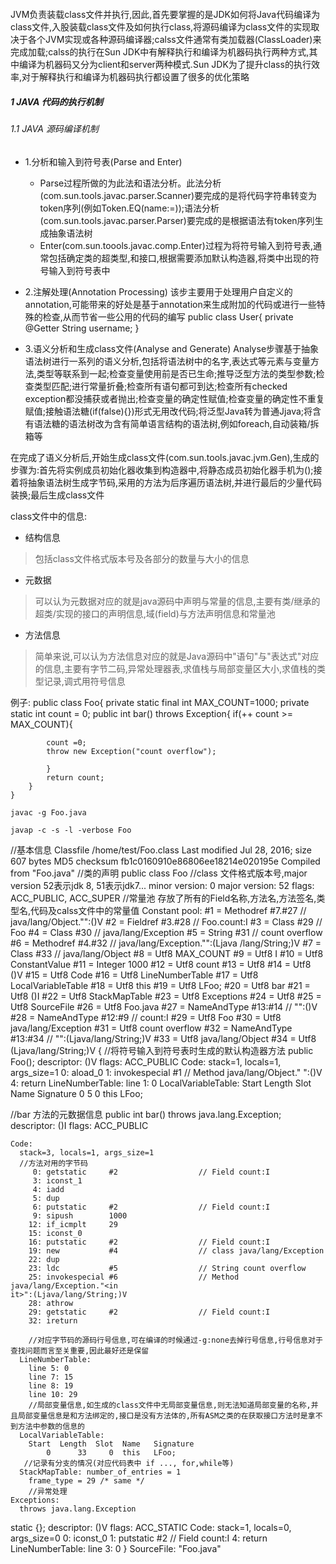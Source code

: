 ![]()

JVM负责装载class文件并执行,因此,首先要掌握的是JDK如何将Java代码编译为class文件,入股装载class文件及如何执行class,将源码编译为class文件的实现取决于各个JVM实现或各种源码编译器;calss文件通常有类加载器(ClassLoader)来完成加载;calss的执行在Sun JDK中有解释执行和编译为机器码执行两种方式,其中编译为机器码又分为client和server两种模式.Sun JDK为了提升class的执行效率,对于解释执行和编译为机器码执行都设置了很多的优化策略
![]()

##### 1 JAVA 代码的执行机制	
###### 1.1 JAVA 源码编译机制
+ 1.分析和输入到符号表(Parse and Enter)
	+ Parse过程所做的为此法和语法分析。此法分析(com.sun.tools.javac.parser.Scanner)要完成的是将代码字符串转变为token序列(例如Token.EQ(name:=));语法分析(com.sun.tools.javac.parser.Parser)要完成的是根据语法有token序列生成抽象语法树
	+ Enter(com.sun.toools.javac.comp.Enter)过程为将符号输入到符号表,通常包括确定类的超类型,和接口,根据需要添加默认构造器,将类中出现的符号输入到符号表中

+ 2.注解处理(Annotation Processing)
	该步主要用于处理用户自定义的annotation,可能带来的好处是基于annotation来生成附加的代码或进行一些特殊的检查,从而节省一些公用的代码的编写
		public class User{
			private @Getter String username; 
	}

+ 3.语义分析和生成class文件(Analyse and Generate)
	Analyse步骤基于抽象语法树进行一系列的语义分析,包括将语法树中的名字,表达式等元素与变量方法,类型等联系到一起;检查变量使用前是否已生命;推导泛型方法的类型参数;检查类型匹配;进行常量折叠;检查所有语句都可到达;检查所有checked exception都没捕获或者抛出;检查变量的确定性赋值;检查变量的确定性不重复赋值;接触语法糖(if(false){})形式无用改代码;将泛型Java转为普通Jjava;将含有语法糖的语法树改为含有简单语言结构的语法树,例如foreach,自动装箱/拆箱等

在完成了语义分析后,开始生成class文件(com.sun.tools.javac.jvm.Gen),生成的步骤为:首先将实例成员初始化器收集到构造器中,将静态成员初始化器手机为<lient>();接着将抽象语法树生成字节码,采用的方法为后序遍历语法树,并进行最后的少量代码装换;最后生成class文件

class文件中的信息:
+ 结构信息
> 包括class文件格式版本号及各部分的数量与大小的信息
+ 元数据
> 可以认为元数据对应的就是java源码中声明与常量的信息,主要有类/继承的超类/实现的接口的声明信息,域(field)与方法声明信息和常量池
+ 方法信息
> 简单来说,可以认为方法信息对应的就是Java源码中"语句"与"表达式"对应的信息,主要有字节二码,异常处理器表,求值栈与局部变量区大小,求值栈的类型记录,调式用符号信息

例子:
	public class Foo{
		private static final int MAX_COUNT=1000;
		private static int  count = 0;
		public int bar() throws Exception{
			if(++ count >= MAX_COUNT){

			count =0;
			throw new Exception("count overflow");
			
			}
			return count;
		}
	}

	javac -g Foo.java

	javap -c -s -l -verbose Foo
//基本信息
Classfile /home/test/Foo.class
  Last modified Jul 28, 2016; size 607 bytes
  MD5 checksum fb1c0160910e86806ee18214e020195e
  Compiled from "Foo.java"
//类的声明
public class Foo
	//class 文件格式版本号,major version 52表示jdk 8, 51表示jdk7...
  minor version: 0
  major version: 52
  flags: ACC_PUBLIC, ACC_SUPER
  //常量池 存放了所有的Field名称,方法名,方法签名,类型名,代码及calss文件中的常量值
Constant pool:
   #1 = Methodref          #7.#27         // java/lang/Object."<init>":()V
   #2 = Fieldref           #3.#28         // Foo.count:I
   #3 = Class              #29            // Foo
   #4 = Class              #30            // java/lang/Exception
   #5 = String             #31            // count overflow
   #6 = Methodref          #4.#32         // java/lang/Exception."<init>":(Ljava                                                    /lang/String;)V
   #7 = Class              #33            // java/lang/Object
   #8 = Utf8               MAX_COUNT
   #9 = Utf8               I
  #10 = Utf8               ConstantValue
  #11 = Integer            1000
  #12 = Utf8               count
  #13 = Utf8               <init>
  #14 = Utf8               ()V
  #15 = Utf8               Code
  #16 = Utf8               LineNumberTable
  #17 = Utf8               LocalVariableTable
  #18 = Utf8               this
  #19 = Utf8               LFoo;
  #20 = Utf8               bar
  #21 = Utf8               ()I
  #22 = Utf8               StackMapTable
  #23 = Utf8               Exceptions
  #24 = Utf8               <clinit>
  #25 = Utf8               SourceFile
  #26 = Utf8               Foo.java
  #27 = NameAndType        #13:#14        // "<init>":()V
  #28 = NameAndType        #12:#9         // count:I
  #29 = Utf8               Foo
  #30 = Utf8               java/lang/Exception
  #31 = Utf8               count overflow
  #32 = NameAndType        #13:#34        // "<init>":(Ljava/lang/String;)V
  #33 = Utf8               java/lang/Object
  #34 = Utf8               (Ljava/lang/String;)V
{
	//将符号输入到符号表时生成的默认构造器方法
  public Foo();
    descriptor: ()V
    flags: ACC_PUBLIC
    Code:
      stack=1, locals=1, args_size=1
         0: aload_0
         1: invokespecial #1                  // Method java/lang/Object."<init>                                                    ":()V
         4: return
      LineNumberTable:
        line 1: 0
      LocalVariableTable:
        Start  Length  Slot  Name   Signature
            0       5     0  this   LFoo;

//bar 方法的元数据信息
  public int bar() throws java.lang.Exception;
    descriptor: ()I
    flags: ACC_PUBLIC

    Code:
      stack=3, locals=1, args_size=1
      //方法对用的字节码
         0: getstatic     #2                  // Field count:I
         3: iconst_1
         4: iadd
         5: dup
         6: putstatic     #2                  // Field count:I
         9: sipush        1000
        12: if_icmplt     29
        15: iconst_0
        16: putstatic     #2                  // Field count:I
        19: new           #4                  // class java/lang/Exception
        22: dup
        23: ldc           #5                  // String count overflow
        25: invokespecial #6                  // Method java/lang/Exception."<in                                                    it>":(Ljava/lang/String;)V
        28: athrow
        29: getstatic     #2                  // Field count:I
        32: ireturn

        //对应字节码的源码行号信息,可在编译的时候通过-g:none去掉行号信息,行号信息对于查找问题而言至关重要,因此最好还是保留
      LineNumberTable:
        line 5: 0
        line 7: 15
        line 8: 19
        line 10: 29
        //局部变量信息,如生成的class文件中无局部变量信息,则无法知道局部变量的名称,并且局部变量信息是和方法绑定的,接口是没有方法体的,所有ASM之类的在获取接口方法时是拿不到方法中参数的信息的
      LocalVariableTable:
        Start  Length  Slot  Name   Signature
            0      33     0  this   LFoo;
       //记录有分支的情况(对应代码表中 if ..., for,while等)
      StackMapTable: number_of_entries = 1
        frame_type = 29 /* same */
        //异常处理
    Exceptions:
      throws java.lang.Exception
  static {};
    descriptor: ()V
    flags: ACC_STATIC
    Code:
      stack=1, locals=0, args_size=0
         0: iconst_0
         1: putstatic     #2                  // Field count:I
         4: return
      LineNumberTable:
        line 3: 0
}
SourceFile: "Foo.java"
